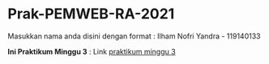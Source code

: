 # Prak-PEMWEB-RA-2021

Masukkan nama anda disini dengan format :
Ilham Nofri Yandra - 119140133

**Ini Praktikum Minggu 3** :
Link [praktikum minggu 3](https://github.com/mayonice1424/Prak-PEMWEB-RA-2021/tree/Minggu3)


